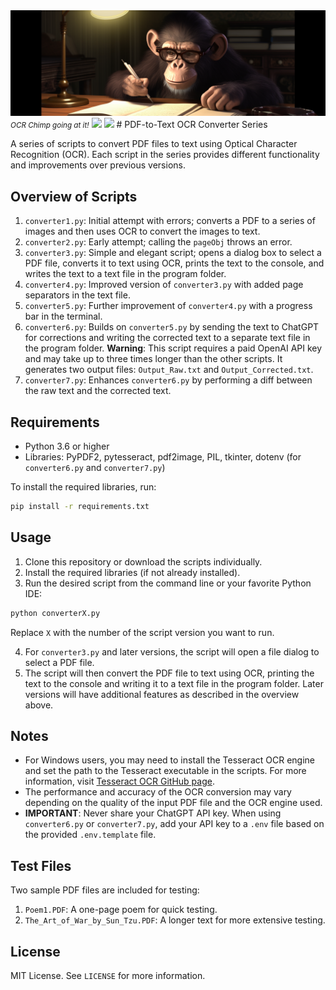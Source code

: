 <img src="images/OCR_Chimp.png" alt="OCR Chimp going at it!" width="900px">
<small><i>OCR Chimp going at it!</i></small>
<img src="https://img.shields.io/badge/Status-works%20after%20lot%20of%20debugging-red"> <img src="https://img.shields.io/badge/Python%20Skill-intermediate%20-brightgreen"> 
# PDF-to-Text OCR Converter Series

A series of scripts to convert PDF files to text using Optical Character Recognition (OCR). Each script in the series provides different functionality and improvements over previous versions.

## Overview of Scripts

1. `converter1.py`: Initial attempt with errors; converts a PDF to a series of images and then uses OCR to convert the images to text.
2. `converter2.py`: Early attempt; calling the `pageObj` throws an error.
3. `converter3.py`: Simple and elegant script; opens a dialog box to select a PDF file, converts it to text using OCR, prints the text to the console, and writes the text to a text file in the program folder.
4. `converter4.py`: Improved version of `converter3.py` with added page separators in the text file.
5. `converter5.py`: Further improvement of `converter4.py` with a progress bar in the terminal.
6. `converter6.py`: Builds on `converter5.py` by sending the text to ChatGPT for corrections and writing the corrected text to a separate text file in the program folder. **Warning**: This script requires a paid OpenAI API key and may take up to three times longer than the other scripts. It generates two output files: `Output_Raw.txt` and `Output_Corrected.txt`.
7. `converter7.py`: Enhances `converter6.py` by performing a diff between the raw text and the corrected text.

## Requirements

- Python 3.6 or higher
- Libraries: PyPDF2, pytesseract, pdf2image, PIL, tkinter, dotenv (for `converter6.py` and `converter7.py`)

To install the required libraries, run:

```bash
pip install -r requirements.txt
```

## Usage

1. Clone this repository or download the scripts individually.
2. Install the required libraries (if not already installed).
3. Run the desired script from the command line or your favorite Python IDE:

```bash
python converterX.py
```

Replace `X` with the number of the script version you want to run.

4. For `converter3.py` and later versions, the script will open a file dialog to select a PDF file.
5. The script will then convert the PDF file to text using OCR, printing the text to the console and writing it to a text file in the program folder. Later versions will have additional features as described in the overview above.

## Notes

- For Windows users, you may need to install the Tesseract OCR engine and set the path to the Tesseract executable in the scripts. For more information, visit [Tesseract OCR GitHub page](https://github.com/tesseract-ocr/tesseract).
- The performance and accuracy of the OCR conversion may vary depending on the quality of the input PDF file and the OCR engine used.
- **IMPORTANT**: Never share your ChatGPT API key. When using `converter6.py` or `converter7.py`, add your API key to a `.env` file based on the provided `.env.template` file.

## Test Files

Two sample PDF files are included for testing:

1. `Poem1.PDF`: A one-page poem for quick testing.
2. `The_Art_of_War_by_Sun_Tzu.PDF`: A longer text for more extensive testing.

## License

MIT License. See `LICENSE` for more information.
